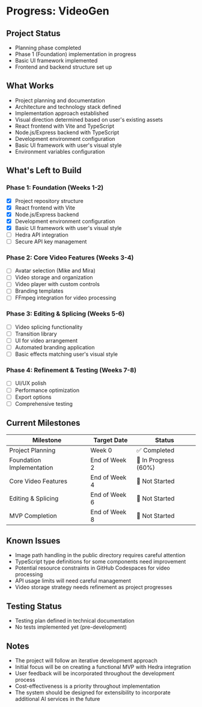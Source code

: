 # Progress: VideoGen

## Project Status
- Planning phase completed
- Phase 1 (Foundation) implementation in progress
- Basic UI framework implemented
- Frontend and backend structure set up

## What Works
- Project planning and documentation
- Architecture and technology stack defined
- Implementation approach established
- Visual direction determined based on user's existing assets
- React frontend with Vite and TypeScript
- Node.js/Express backend with TypeScript
- Development environment configuration
- Basic UI framework with user's visual style
- Environment variables configuration

## What's Left to Build

### Phase 1: Foundation (Weeks 1-2)
- [x] Project repository structure
- [x] React frontend with Vite
- [x] Node.js/Express backend
- [x] Development environment configuration
- [x] Basic UI framework with user's visual style
- [ ] Hedra API integration
- [ ] Secure API key management

### Phase 2: Core Video Features (Weeks 3-4)
- [ ] Avatar selection (Mike and Mira)
- [ ] Video storage and organization
- [ ] Video player with custom controls
- [ ] Branding templates
- [ ] FFmpeg integration for video processing

### Phase 3: Editing & Splicing (Weeks 5-6)
- [ ] Video splicing functionality
- [ ] Transition library
- [ ] UI for video arrangement
- [ ] Automated branding application
- [ ] Basic effects matching user's visual style

### Phase 4: Refinement & Testing (Weeks 7-8)
- [ ] UI/UX polish
- [ ] Performance optimization
- [ ] Export options
- [ ] Comprehensive testing

## Current Milestones

| Milestone | Target Date | Status |
|-----------|-------------|--------|
| Project Planning | Week 0 | ✅ Completed |
| Foundation Implementation | End of Week 2 | 🔄 In Progress (60%) |
| Core Video Features | End of Week 4 | 🔄 Not Started |
| Editing & Splicing | End of Week 6 | 🔄 Not Started |
| MVP Completion | End of Week 8 | 🔄 Not Started |

## Known Issues
- Image path handling in the public directory requires careful attention
- TypeScript type definitions for some components need improvement
- Potential resource constraints in GitHub Codespaces for video processing
- API usage limits will need careful management
- Video storage strategy needs refinement as project progresses

## Testing Status
- Testing plan defined in technical documentation
- No tests implemented yet (pre-development)

## Notes
- The project will follow an iterative development approach
- Initial focus will be on creating a functional MVP with Hedra integration
- User feedback will be incorporated throughout the development process
- Cost-effectiveness is a priority throughout implementation
- The system should be designed for extensibility to incorporate additional AI services in the future
